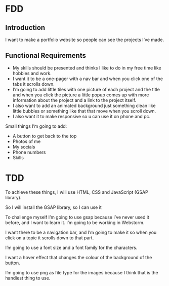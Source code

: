 # FDD

## Introduction

I want to make a portfolio website so people can see the projects I’ve made.

## Functional Requirements
* My skills should be presented and thinks I like to do in my free time like hobbies and work. 
* I want it to be a one-pager with a nav bar and when you click one of the tabs it scrolls down. 
* I’m going to add little tiles with one picture of each project and the title and when you click the picture a little popup comes up with more information about the project and a link to the project itself. 
* I also want to add an animated background just something clean like little bubbles or something like that that move when you scroll down. 
* I also want it to make responsive so u can use it on phone and pc.

Small things I’m going to add:
* A button to get back to the top
* Photos of me
* My socials
* Phone numbers
* Skills



# TDD
To achieve these things, I will use HTML, CSS and JavaScript (GSAP library).

So I will install the GSAP library, so I can use it 

To challenge myself I’m going to use gsap because I’ve never used it before, and I want to learn it. I’m going to be working in Webstorm.

I want there to be a navigation bar, and I’m going to make it so when you click on a topic it scrolls down to that part.

I’m going to use a font size and a font family for the characters.

I want a hover effect that changes the colour of the background of the button.

I’m going to use png as file type for the images because I think that is the handiest thing to use.








